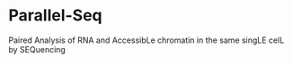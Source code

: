 # Parallel-Seq
Paired Analysis of RNA and AccessibLe chromatin in the same singLE celL by SEQuencing
